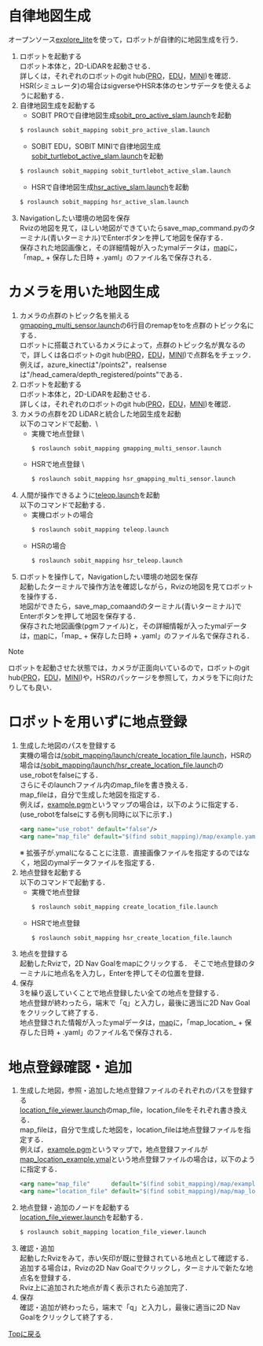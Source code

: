 <!-- # [SOBIT Mapping](/sobit_mapping)  
- 地図生成パッケージ
- 目次
    1. [2次元地図生成(gmapping)](/doc/readme/sobit_mapping_gmapping.md)
    2. [3次元地図生成(octomap)](/doc/readme/sobit_mapping_octomap.md)
    3. [地点登録](/doc/readme/sobit_mapping_create_location_file.md)

--- -->


# 自律地図生成
オープンソース[explore_lite](http://wiki.ros.org/explore_lite)を使って，ロボットが自律的に地図生成を行う． 
1. ロボットを起動する \
    ロボット本体と，2D-LiDARを起動させる．\
    詳しくは，それぞれのロボットのgit hub([PRO](https://github.com/TeamSOBITS/sobit_pro.git)，[EDU](https://github.com/TeamSOBITS/sobit_edu.git)，[MINI](https://github.com/TeamSOBITS/sobit_mini.git))を確認．\
    HSR(シミュレータ)の場合はsigverseやHSR本体のセンサデータを使えるように起動する．
2. 自律地図生成を起動する 
    - SOBIT PROで自律地図生成[sobit_pro_active_slam.launch](/sobit_mapping/launch/sobit_pro_active_slam.launch)を起動
    ```sh
    $ roslaunch sobit_mapping sobit_pro_active_slam.launch
    ```
    - SOBIT EDU，SOBIT MINIで自律地図生成[sobit_turtlebot_active_slam.launch](/sobit_mapping/launch/sobit_turtlebot_active_slam.launch)を起動 
    ```sh
    $ roslaunch sobit_mapping sobit_turtlebot_active_slam.launch
    ```
    - HSRで自律地図生成[hsr_active_slam.launch](/sobit_mapping/launch/hsr_active_slam.launch)を起動 
    ```sh
    $ roslaunch sobit_mapping hsr_active_slam.launch
    ```
3. Navigationしたい環境の地図を保存 \
    Rvizの地図を見て，ほしい地図ができていたらsave_map_command.pyのターミナル(青いターミナル)でEnterボタンを押して地図を保存する．\
    保存された地図画像と，その詳細情報が入ったymalデータは，[map](/sobit_mapping/map/)に，「map_ + 保存した日時 + .yaml」のファイル名で保存される．


# カメラを用いた地図生成
1. カメラの点群のトピック名を揃える \
    [gmapping_multi_sensor.launch](/sobit_mapping/launch/gmapping_multi_sensor.launch)の6行目のremapをtoを点群のトピック名にする．\
    ロボットに搭載されているカメラによって，点群のトピック名が異なるので，詳しくは各ロボットのgit hub([PRO](https://github.com/TeamSOBITS/sobit_pro.git)，[EDU](https://github.com/TeamSOBITS/sobit_edu.git)，[MINI](https://github.com/TeamSOBITS/sobit_mini.git))で点群名をチェック．\
    例えば，azure_kinectは"/points2"，realsenseは"/head_camera/depth_registered/points"である． 
2. ロボットを起動する \
    ロボット本体と，2D-LiDARを起動させる．\
    詳しくは，それぞれのロボットのgit hub([PRO](https://github.com/TeamSOBITS/sobit_pro.git)，[EDU](https://github.com/TeamSOBITS/sobit_edu.git)，[MINI](https://github.com/TeamSOBITS/sobit_mini.git))を確認．
3. カメラの点群を2D LiDARと統合した地図生成を起動 \
    以下のコマンドで起動．\
    - 実機で地点登録 \
        ```sh
        $ roslaunch sobit_mapping gmapping_multi_sensor.launch
        ```
    - HSRで地点登録 \
        ```sh
        $ roslaunch sobit_mapping hsr_gmapping_multi_sensor.launch
        ```
4. 人間が操作できるように[teleop.launch](/sobit_mapping/launch/teleop.launch)を起動 \
    以下のコマンドで起動する．
    - 実機ロボットの場合
        ```sh
        $ roslaunch sobit_mapping teleop.launch
        ```
    - HSRの場合
        ```sh
        $ roslaunch sobit_mapping hsr_teleop.launch
        ```
5. ロボットを操作して，Navigationしたい環境の地図を保存 \
    起動したターミナルで操作方法を確認しながら，Rvizの地図を見てロボットを操作する．\
    地図ができたら，save_map_comaandのターミナル(青いターミナル)でEnterボタンを押して地図を保存する．\
    保存された地図画像(pgmファイル)と，その詳細情報が入ったymalデータは，[map](/sobit_mapping/map/)に，「map_ + 保存した日時 + .yaml」のファイル名で保存される．

> [!NOTE]
> ロボットを起動させた状態では，カメラが正面向いているので，ロボットのgit hub([PRO](https://github.com/TeamSOBITS/sobit_pro.git)，[EDU](https://github.com/TeamSOBITS/sobit_edu.git)，[MINI](https://github.com/TeamSOBITS/sobit_mini.git))や，HSRのパッケージを参照して，カメラを下に向けたりしても良い．


# ロボットを用いずに地点登録
1. 生成した地図のパスを登録する \
    実機の場合は[/sobit_mapping/launch/create_location_file.launch](/sobit_mapping/launch/create_location_file.launch)，HSRの場合は[/sobit_mapping/launch/hsr_create_location_file.launch](/sobit_mapping/launch/hsr_create_location_file.launch)のuse_robotをfalseにする．\
    さらにそのlaunchファイル内のmap_fileを書き換える．\
    map_fileは，自分で生成した地図を指定する．\
    例えば，[example.pgm](/sobit_mapping/map/example.pgm)というマップの場合は，以下のように指定する．(use_robotをfalseにする例も同時に以下に示す．)
    ```xml
    <arg name="use_robot" default="false"/>
    <arg name="map_file" default="$(find sobit_mapping)/map/example.yaml"/>
    ```
    ※ 拡張子が.ymalになることに注意．直接画像ファイルを指定するのではなく，地図のymalデータファイルを指定する．
2. 地点登録を起動する \
    以下のコマンドで起動する．
    - 実機で地点登録
        ```sh
        $ roslaunch sobit_mapping create_location_file.launch
        ```
    - HSRで地点登録
        ```sh
        $ roslaunch sobit_mapping hsr_create_location_file.launch
        ```
3. 地点を登録する \
    起動したRvizで，2D Nav Goalをmapにクリックする．
    そこで地点登録のターミナルに地点名を入力し，Enterを押してその位置を登録．
4. 保存 \
    3を繰り返していくことで地点登録したい全ての地点を登録する．\
    地点登録が終わったら，端末で「q」と入力し，最後に適当に2D Nav Goalをクリックして終了する．\
    地点登録された情報が入ったymalデータは，[map](/sobit_mapping/map/)に，「map_location_ + 保存した日時 + .yaml」のファイル名で保存される．


# 地点登録確認・追加
1. 生成した地図，参照・追加した地点登録ファイルのそれぞれのパスを登録する \
    [location_file_viewer.launch](/sobit_mapping/launch/location_file_viewer.launch)のmap_file，location_fileをそれぞれ書き換える． \
    map_fileは，自分で生成した地図を，location_fileは地点登録ファイルを指定する．\
    例えば，[example.pgm](/sobit_mapping/map/example.pgm)というマップで，地点登録ファイルが[map_location_example.ymal](/sobit_mapping/map/map_location_example.ymal)という地点登録ファイルの場合は，以下のように指定する．
    ```xml
    <arg name="map_file"      default="$(find sobit_mapping)/map/example.yaml"/>
    <arg name="location_file" default="$(find sobit_mapping)/map/map_location_example.yaml"/>
    ```
2. 地点登録・追加のノードを起動する \
    [location_file_viewer.launch](/sobit_mapping/launch/location_file_viewer.launch)を起動する．
    ```sh
    $ roslaunch sobit_mapping location_file_viewer.launch
    ```
3. 確認・追加 \
    起動したRvizをみて，赤い矢印が既に登録されている地点として確認する． \
    追加する場合は，Rvizの2D Nav Goalでクリックし，ターミナルで新たな地点名を登録する． \
    Rviz上に追加された地点が青く表示されたら追加完了．
4. 保存 \
    確認・追加が終わったら，端末で「q」と入力し，最後に適当に2D Nav Goalをクリックして終了する．


[Topに戻る](https://github.com/TeamSOBITS/sobit_navigation_stack)